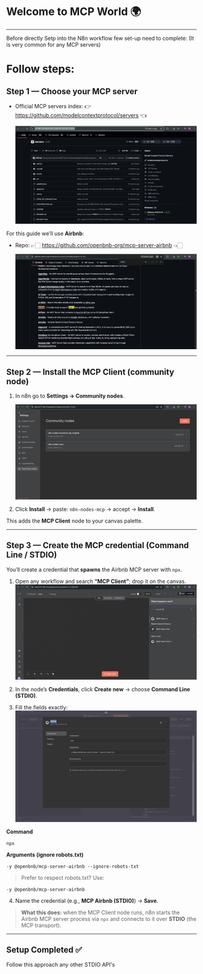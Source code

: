# Welcome to MCP World 🌍

---
Before directly Setp into the N8n workflow few set-up need to complete: (It is very common for any MCP servers)


# Follow steps:

## Step 1 — Choose your MCP server
- Official MCP servers index: 👉 https://github.com/modelcontextprotocol/servers  👈

  ![](0.MCP-setup+Basic-Workflow/images/MCP-server-Gitrepo.png)

For this guide we’ll use **Airbnb**:
- Repo: 👉🏻  https://github.com/openbnb-org/mcp-server-airbnb  👈🏻

  ![](0.MCP-setup+Basic-Workflow/images/Airbnb-git-repo.png)

---

## Step 2 — Install the MCP Client (community node)

1. In n8n go to **Settings → Community nodes**.  

   ![](0.MCP-setup+Basic-Workflow/images/community-node.png)
   
2. Click **Install** → paste: `n8n-nodes-mcp` → accept → **Install**.

This adds the **MCP Client** node to your canvas palette.

---

## Step 3 — Create the MCP credential (Command Line / STDIO)

You’ll create a credential that **spawns** the Airbnb MCP server with `npx`.

1. Open any workflow and search **“MCP Client”**; drop it on the canvas.  
   ![](0.MCP-setup+Basic-Workflow/images/MCP-client-Node-search.png)

2. In the node’s **Credentials**, click **Create new** → choose **Command Line (STDIO)**.

3. Fill the fields exactly:
  ![](0.MCP-setup+Basic-Workflow/images/config.png)

**Command**
```
npx
```

**Arguments (ignore robots.txt)**
```
-y @openbnb/mcp-server-airbnb --ignore-robots-txt
```

> Prefer to respect robots.txt? Use:
```
-y @openbnb/mcp-server-airbnb
```

4. Name the credential (e.g., **MCP Airbnb (STDIO)**) → **Save**.

> **What this does:** when the MCP Client node runs, n8n starts the Airbnb MCP server process via `npx` and connects to it over **STDIO** (the MCP transport).

---

## Setup Completed ✅ 
Follow this approach any other STDIO API's
